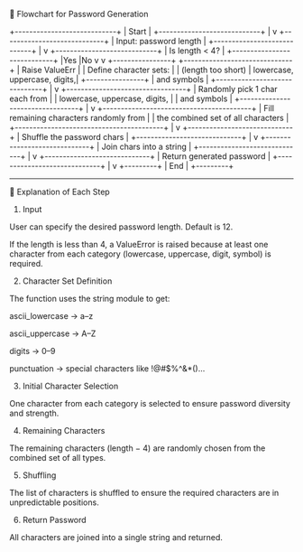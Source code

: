 🔄 Flowchart for Password Generation

+----------------------------+
| Start                     |
+----------------------------+
           |
           v
+----------------------------+
| Input: password length    |
+----------------------------+
           |
           v
+----------------------------+
| Is length < 4?            |
+----------------------------+
     |Yes           |No
     v               v
+----------------+  +------------------------------+
| Raise ValueErr |  | Define character sets:       |
| (length too short) | lowercase, uppercase, digits,|
+----------------+  | and symbols                  |
                    +------------------------------+
                               |
                               v
              +---------------------------------+
              | Randomly pick 1 char each from  |
              | lowercase, uppercase, digits,   |
              | and symbols                     |
              +---------------------------------+
                               |
                               v
          +-----------------------------------------+
          | Fill remaining characters randomly from |
          | the combined set of all characters      |
          +-----------------------------------------+
                               |
                               v
              +-----------------------------+
              | Shuffle the password chars  |
              +-----------------------------+
                               |
                               v
              +-----------------------------+
              | Join chars into a string    |
              +-----------------------------+
                               |
                               v
              +-----------------------------+
              | Return generated password   |
              +-----------------------------+
                               |
                               v
                          +---------+
                          |  End    |
                          +---------+


---

🧠 Explanation of Each Step

1. Input

User can specify the desired password length. Default is 12.

If the length is less than 4, a ValueError is raised because at least one character from each category (lowercase, uppercase, digit, symbol) is required.


2. Character Set Definition

The function uses the string module to get:

ascii_lowercase → a–z

ascii_uppercase → A–Z

digits → 0–9

punctuation → special characters like !@#$%^&*()...



3. Initial Character Selection

One character from each category is selected to ensure password diversity and strength.


4. Remaining Characters

The remaining characters (length − 4) are randomly chosen from the combined set of all types.


5. Shuffling

The list of characters is shuffled to ensure the required characters are in unpredictable positions.


6. Return Password

All characters are joined into a single string and returned.






